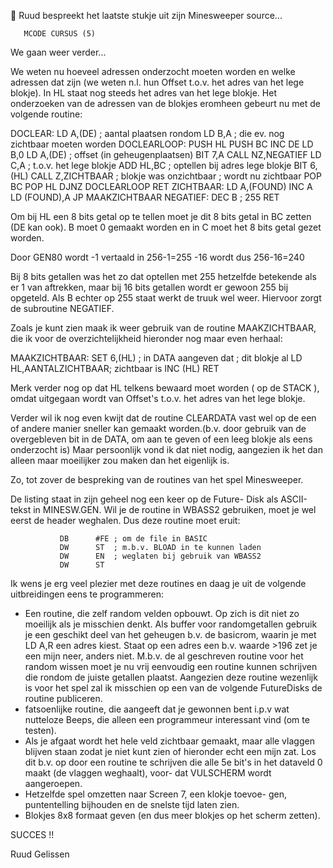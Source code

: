  Ruud bespreekt het laatste stukje uit zijn Minesweeper source...

       MCODE CURSUS (5)


 We gaan weer verder...

 We weten nu hoeveel adressen onderzocht moeten worden en welke
 adressen dat zijn (we weten n.l. hun Offset t.o.v. het adres
 van het lege blokje). In HL staat nog steeds het adres van het
 lege blokje. Het onderzoeken van de adressen van de blokjes
 eromheen gebeurt nu met de volgende routine:

 DOCLEAR:
               LD      A,(DE) ; aantal plaatsen rondom
               LD      B,A ; die ev. nog zichtbaar moeten worden
 DOCLEARLOOP:  PUSH    HL
               PUSH    BC
               INC     DE
               LD      B,0
               LD      A,(DE) ; offset (in geheugenplaatsen)
               BIT     7,A
               CALL    NZ,NEGATIEF
               LD      C,A ; t.o.v. het lege blokje
               ADD     HL,BC ; optellen bij adres lege blokje
               BIT     6,(HL)
               CALL    Z,ZICHTBAAR ; blokje was onzichtbaar
                                   ; wordt nu zichtbaar
               POP     BC
               POP     HL
               DJNZ    DOCLEARLOOP
               RET
 ZICHTBAAR:    LD      A,(FOUND)
               INC     A
               LD      (FOUND),A
               JP      MAAKZICHTBAAR
 NEGATIEF:     DEC     B ; 255
               RET

 Om bij HL een 8 bits getal op te tellen moet je dit 8 bits
 getal in BC zetten (DE kan ook). B moet 0 gemaakt worden en in
 C moet het 8 bits getal gezet worden.

 Door GEN80 wordt -1 vertaald in 256-1=255
 -16 wordt dus 256-16=240

 Bij 8 bits getallen was het zo dat optellen met 255 hetzelfde
 betekende als er 1 van aftrekken, maar bij 16 bits getallen
 wordt er gewoon 255 bij opgeteld.
 Als B echter op 255 staat werkt de truuk wel weer.
 Hiervoor zorgt de subroutine NEGATIEF.

 Zoals je kunt zien maak ik weer gebruik van de routine
 MAAKZICHTBAAR, die ik voor de overzichtelijkheid hieronder
 nog maar even herhaal:

 MAAKZICHTBAAR:
               SET     6,(HL)            ; in DATA aangeven dat
                                         ; dit blokje al
               LD      HL,AANTALZICHTBAAR; zichtbaar is
               INC     (HL)
               RET

 Merk verder nog op dat HL telkens bewaard moet worden ( op de STACK ), omdat
 uitgegaan wordt van Offset's t.o.v. het adres van het lege blokje.

 Verder wil ik nog even kwijt dat de routine CLEARDATA vast wel
 op de een of andere manier sneller kan gemaakt worden.(b.v.
 door gebruik van de overgebleven bit in de DATA, om aan te
 geven of een leeg blokje als eens onderzocht is)
 Maar persoonlijk vond ik dat niet nodig, aangezien ik het dan
 alleen maar moeilijker zou maken dan het eigenlijk is.


 Zo, tot zover de bespreking van de routines van het spel
 Minesweeper.

 De listing staat in zijn geheel nog een keer op de Future-
 Disk als ASCII-tekst in MINESW.GEN.
 Wil je de routine in WBASS2 gebruiken, moet je wel eerst de
 header weghalen. Dus deze routine moet eruit:

               DB      #FE ; om de file in BASIC
               DW      ST  ; m.b.v. BLOAD in te kunnen laden
               DW      EN  ; weglaten bij gebruik van WBASS2
               DW      ST

 Ik wens je erg veel plezier met deze routines en daag je uit
 de volgende uitbreidingen eens te programmeren:

 - Een routine, die zelf random velden opbouwt.
   Op zich is dit niet zo moeilijk als je misschien denkt.
   Als buffer voor randomgetallen gebruik je een geschikt
   deel van het geheugen b.v. de basicrom, waarin je met
   LD   A,R een adres kiest.
   Staat op een adres een b.v. waarde >196 zet je een mijn
   neer, anders niet. M.b.v. de al geschreven routine voor
   het random wissen moet je nu vrij eenvoudig een routine
   kunnen schrijven die rondom de juiste getallen plaatst.
   Aangezien deze routine wezenlijk is voor het spel zal ik
   misschien op een van de volgende FutureDisks de routine
   publiceren.
 - fatsoenlijke routine, die aangeeft dat je gewonnen bent
   i.p.v wat nutteloze Beeps, die alleen een programmeur
   interessant vind (om te testen).
 - Als je afgaat wordt het hele veld zichtbaar gemaakt, maar
   alle vlaggen blijven staan zodat je niet kunt zien of
   hieronder echt een mijn zat.
   Los dit b.v. op door een routine te schrijven die alle 5e
   bit's in het dataveld 0 maakt (de vlaggen weghaalt), voor-
   dat VULSCHERM wordt aangeroepen.
 - Hetzelfde spel omzetten naar Screen 7, een klokje toevoe-
   gen, puntentelling bijhouden en de snelste tijd laten zien.
 - Blokjes 8x8 formaat geven (en dus meer blokjes op het
   scherm zetten).

 SUCCES !!

Ruud Gelissen
